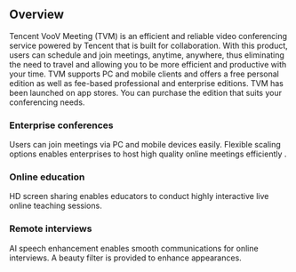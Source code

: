  ## Overview

Tencent VooV Meeting (TVM) is an efficient and reliable video conferencing service powered by Tencent that is built for collaboration. With this product, users can schedule and join meetings, anytime, anywhere, thus eliminating the need to travel and allowing you to be more efficient and productive with your time. TVM supports PC and mobile clients and offers a free personal edition as well as fee-based professional and enterprise editions. TVM has been launched on app stores. You can purchase the edition that suits your conferencing needs.

### Enterprise conferences

Users can join meetings via PC and mobile devices easily. Flexible scaling options enables enterprises to host high quality online meetings efficiently . 

### Online education

HD screen sharing enables educators to conduct highly interactive live online teaching sessions.  

### Remote interviews

AI speech enhancement enables smooth communications for online interviews. A beauty filter is provided to enhance appearances. 
